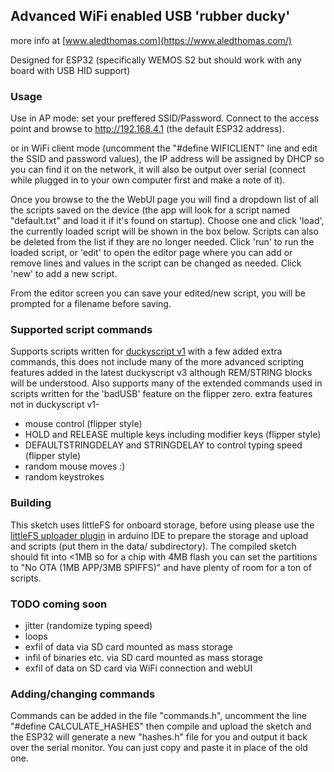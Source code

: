 ## Advanced WiFi enabled USB 'rubber ducky'

more info at [www.aledthomas.com](https://www.aledthomas.com/)

Designed for ESP32 (specifically WEMOS S2 but should work with any board with USB HID support)

### Usage
Use in AP mode: set your preffered SSID/Password. Connect to the access point and browse to
http://192.168.4.1 (the default ESP32 address).

or in WiFi client mode (uncomment the "#define WIFICLIENT" line and edit the SSID and password values), 
the  IP address will be assigned by DHCP so you can find it on the network, it will also be output over 
serial (connect while plugged in to your own computer first and make a note of it).

Once you browse to the the WebUI page you will find a dropdown list of all the scripts saved on the device
(the app will look for a script named "default.txt" and load it if it's found on startup). Choose one
and click 'load', the currently loaded script will be shown in the box below. Scripts can also be deleted
from the list if they are no longer needed. Click 'run' to run the loaded script, or 'edit' to open the
editor page where you can add or remove lines and values in the script can be changed as needed. Click
'new' to add a new script.

From the editor screen you can save your edited/new script, you will be prompted for a filename before saving.


### Supported script commands
Supports scripts written for [duckyscript v1](https://web.archive.org/web/20220606164510/https://github.com/hak5darren/USB-Rubber-Ducky/wiki/Duckyscript) with a few added extra commands, this does not include
many of the more advanced scripting features added in the latest duckyscript v3 although REM/STRING
blocks will be understood. Also supports many of the extended commands used in scripts written for 
the 'badUSB' feature on the flipper zero.
extra features not in duckyscript v1-
- mouse control (flipper style)
- HOLD and RELEASE multiple keys including modifier keys (flipper style)
- DEFAULTSTRINGDELAY and STRINGDELAY to control typing speed (flipper style)
- random mouse moves :)
- random keystrokes

### Building
This sketch uses littleFS for onboard storage, before using please use the [littleFS uploader plugin](https://github.com/earlephilhower/arduino-littlefs-upload)
in arduino IDE to prepare the storage and upload and scripts (put them in the data/ subdirectory).
The compiled sketch should fit into <1MB so for a chip with 4MB flash you can set the partitions to 
"No OTA (1MB APP/3MB SPIFFS)" and have plenty of room for a ton of scripts.

### TODO coming soon
- jitter (randomize typing speed)
- loops
- exfil of data via SD card mounted as mass storage
- infil of binaries etc. via SD card mounted as mass storage
- exfil of data on SD card via WiFi connection and webUI


### Adding/changing commands
Commands can be added in the file "commands.h", uncomment the line "#define CALCULATE_HASHES" then
compile and upload the sketch and the ESP32 will generate a new "hashes.h" file for you and output it 
back over the serial monitor. You can just copy and paste it in place of the old one.
